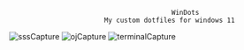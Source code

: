                                              WinDots
	                        My custom dotfiles for windows 11
![sssCapture](https://github.com/user-attachments/assets/ed746b07-6367-40de-aa36-999f74775d3b)
![ojCapture](https://github.com/user-attachments/assets/6ba8f661-0e1a-431a-92ba-5c612be02a3b)
![terminalCapture](https://github.com/user-attachments/assets/c5e57400-88e1-4051-8617-01d7efd14809)
